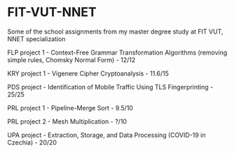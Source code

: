 # FIT-VUT-NNET
Some of the school assignments from my master degree study at FIT VUT, NNET specialization

FLP project 1 - Context-Free Grammar Transformation Algorithms (removing simple rules, Chomsky Normal Form) - 12/12

KRY project 1 - Vigenere Cipher Cryptoanalysis - 11.6/15

PDS project - Identification of Mobile Traffic Using TLS Fingerprinting - 25/25

PRL project 1 - Pipeline-Merge Sort - 9.5/10

PRL project 2 - Mesh Multiplication - ?/10

UPA project - Extraction, Storage, and Data Processing (COVID-19 in Czechia) - 20/20
